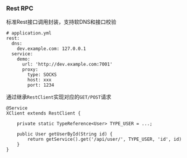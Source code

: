 ### Rest RPC
标准Rest接口调用封装，支持软DNS和接口校验

    # application.yml
    rest:
      dns:
        dev.example.com: 127.0.0.1
      service:
        demo:
          url: 'http://dev.example.com:7001'
          proxy:
            type: SOCKS
            host: xxx
            port: 1234

通过继承`RestClient`实现对应的`GET/POST`请求

    @Service
    XClient extends RestClient {
    
        private static TypeReference<User> TYPE_USER = ...;
        
        public User getUserById(String id) {
            return getService().get('/api/user/', TYPE_USER, 'id', id)
        }
    } 